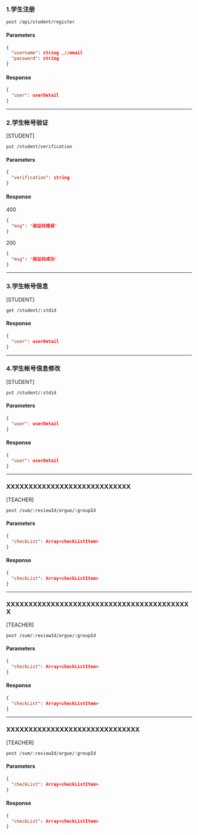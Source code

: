 <!-- 学生
• 注册
• nju邮箱，验证（验证码或点击链接）后可登录
• 修改学生信息
• 姓名、学号等 -->



### 1.学生注册


```http
post /api/student/register
```

#### Parameters

```json
{
  "username": string ,//email
  "password": string
}
```

#### Response

```json
{
  "user": userDetail
}
```

*****************************************************************

### 2.学生帐号验证

[STUDENT]

```http
put /student/verification
```

#### Parameters

```json
{
  "verification": string
}
```

#### Response
400  
```json
{
  "msg": '验证码错误'
}
```
200  
```json
{
  "msg": '验证码成功'
}
```
*****************************************************************

### 3.学生帐号信息

[STUDENT]

```http
get /student/:stdid
```

#### Response

```json
{
  "user": userDetail
}
```

*****************************************************************

### 4.学生帐号信息修改

[STUDENT]

```http
put /student/:stdid
```

#### Parameters

```json
{
  "user": userDetail
}
```

#### Response

```json
{
  "user": userDetail
}
```

*****************************************************************

### XXXXXXXXXXXXXXXXXXXXXXXXXXXX

[TEACHER]

```http
post /sum/:reviewId/argue/:groupId
```

#### Parameters

```json
{
  "checkList": Array<checkListItem>
}
```

#### Response

```json
{
  "checkList": Array<checkListItem>
}
```

*****************************************************************

### XXXXXXXXXXXXXXXXXXXXXXXXXXXXXXXXXXXXXXXXXX

[TEACHER]

```http
post /sum/:reviewId/argue/:groupId
```

#### Parameters

```json
{
  "checkList": Array<checkListItem>
}
```

#### Response

```json
{
  "checkList": Array<checkListItem>
}
```

*****************************************************************

### XXXXXXXXXXXXXXXXXXXXXXXXXXXXXX

[TEACHER]

```http
post /sum/:reviewId/argue/:groupId
```

#### Parameters

```json
{
  "checkList": Array<checkListItem>
}
```

#### Response

```json
{
  "checkList": Array<checkListItem>
}
```